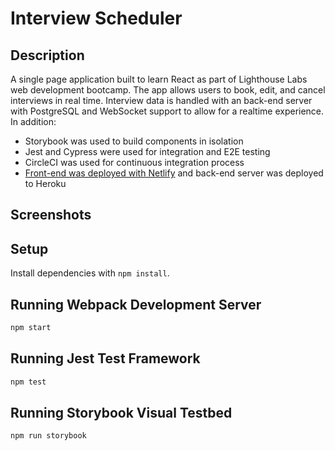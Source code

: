 # Interview Scheduler
## Description
A single page application built to learn React as part of Lighthouse Labs web development bootcamp. The app allows users to book, edit, and cancel interviews in real time. Interview data is handled with an back-end server with PostgreSQL and WebSocket support to allow for a realtime experience. In addition:
- Storybook was used to build components in isolation
- Jest and Cypress were used for integration and E2E testing
- CircleCI was used for continuous integration process
- [Front-end was deployed with Netlify](https://eager-noyce-132285.netlify.app/) and back-end server was deployed to Heroku

## Screenshots

## Setup

Install dependencies with `npm install`.

## Running Webpack Development Server

```sh
npm start
```

## Running Jest Test Framework

```sh
npm test
```

## Running Storybook Visual Testbed

```sh
npm run storybook
```
